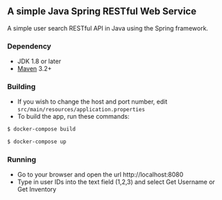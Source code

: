 ## A simple Java Spring RESTful Web Service

A simple user search RESTful API in Java using the Spring framework.

### Dependency
- JDK 1.8 or later
- [Maven](https://maven.apache.org/) 3.2+

### Building

- If you wish to change the host and port number, edit `src/main/resources/application.properties`
- To build the app, run these commands:   

```bash
$ docker-compose build
```

```bash
$ docker-compose up
```

### Running

- Go to your browser and open the url http://localhost:8080
- Type in user IDs into the text field (1,2,3) and select Get Username or Get Inventory